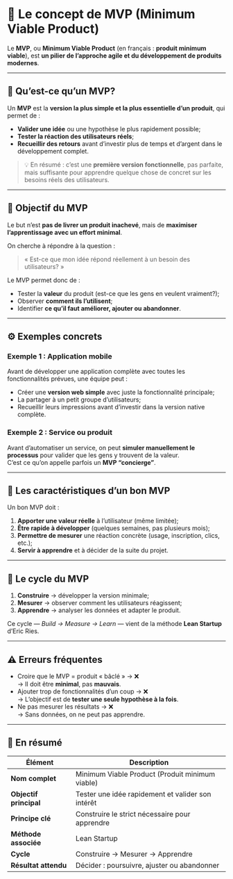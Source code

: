 # 🚀 Le concept de MVP (Minimum Viable Product)

Le **MVP**, ou **Minimum Viable Product** (en français : **produit minimum viable**), est **un pilier de l’approche agile et du développement de produits modernes**.

---

## 🌱 Qu’est-ce qu’un MVP?

Un **MVP** est la **version la plus simple et la plus essentielle d’un produit**, qui permet de :

- **Valider une idée** ou une hypothèse le plus rapidement possible;  
- **Tester la réaction des utilisateurs réels**;  
- **Recueillir des retours** avant d’investir plus de temps et d’argent dans le développement complet.

> 💡 En résumé : c’est une **première version fonctionnelle**, pas parfaite, mais suffisante pour apprendre quelque chose de concret sur les besoins réels des utilisateurs.

---

## 🧩 Objectif du MVP

Le but n’est **pas de livrer un produit inachevé**, mais de **maximiser l’apprentissage avec un effort minimal**.

On cherche à répondre à la question :  
> « Est-ce que mon idée répond réellement à un besoin des utilisateurs? »

Le MVP permet donc de :
- Tester la **valeur** du produit (est-ce que les gens en veulent vraiment?);  
- Observer **comment ils l’utilisent**;  
- Identifier **ce qu’il faut améliorer, ajouter ou abandonner**.

---

## ⚙️ Exemples concrets

### Exemple 1 : Application mobile
Avant de développer une application complète avec toutes les fonctionnalités prévues, une équipe peut :
- Créer une **version web simple** avec juste la fonctionnalité principale;  
- La partager à un petit groupe d’utilisateurs;  
- Recueillir leurs impressions avant d’investir dans la version native complète.

### Exemple 2 : Service ou produit
Avant d’automatiser un service, on peut **simuler manuellement le processus** pour valider que les gens y trouvent de la valeur.  
C’est ce qu’on appelle parfois un **MVP “concierge”**.

---

## 🧠 Les caractéristiques d’un bon MVP

Un bon MVP doit :
1. **Apporter une valeur réelle** à l’utilisateur (même limitée);  
2. **Être rapide à développer** (quelques semaines, pas plusieurs mois);  
3. **Permettre de mesurer** une réaction concrète (usage, inscription, clics, etc.);  
4. **Servir à apprendre** et à décider de la suite du projet.

---

## 🔁 Le cycle du MVP

1. **Construire** → développer la version minimale;  
2. **Mesurer** → observer comment les utilisateurs réagissent;  
3. **Apprendre** → analyser les données et adapter le produit.

Ce cycle — *Build → Measure → Learn* — vient de la méthode **Lean Startup** d’Eric Ries.

---

## ⚠️ Erreurs fréquentes

- Croire que le MVP = produit « bâclé » → ❌  
  → Il doit être **minimal**, pas **mauvais**.  
- Ajouter trop de fonctionnalités d’un coup → ❌  
  → L’objectif est de **tester une seule hypothèse à la fois**.  
- Ne pas mesurer les résultats → ❌  
  → Sans données, on ne peut pas apprendre.

---

## 🧭 En résumé

| Élément | Description |
|----------|-------------|
| **Nom complet** | Minimum Viable Product (Produit minimum viable) |
| **Objectif principal** | Tester une idée rapidement et valider son intérêt |
| **Principe clé** | Construire le strict nécessaire pour apprendre |
| **Méthode associée** | Lean Startup |
| **Cycle** | Construire → Mesurer → Apprendre |
| **Résultat attendu** | Décider : poursuivre, ajuster ou abandonner |
